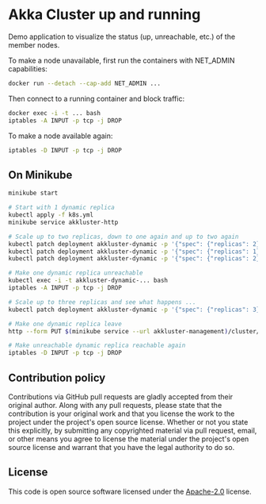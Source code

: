 # Akka Cluster up and running #

Demo application to visualize the status (up, unreachable, etc.) of the member nodes.

To make a node unavailable, first run the containers with NET_ADMIN capabilities:

``` bash
docker run --detach --cap-add NET_ADMIN ...
```

Then connect to a running container and block traffic:

```bash
docker exec -i -t ... bash
iptables -A INPUT -p tcp -j DROP
```

To make a node available again:

```bash
iptables -D INPUT -p tcp -j DROP
```

## On Minikube

``` bash
minikube start

# Start with 1 dynamic replica
kubectl apply -f k8s.yml
minikube service akkluster-http

# Scale up to two replicas, down to one again and up to two again
kubectl patch deployment akkluster-dynamic -p '{"spec": {"replicas": 2}}'
kubectl patch deployment akkluster-dynamic -p '{"spec": {"replicas": 1}}'
kubectl patch deployment akkluster-dynamic -p '{"spec": {"replicas": 2}}'

# Make one dynamic replica unreachable
kubectl exec -i -t akkluster-dynamic-... bash 
iptables -A INPUT -p tcp -j DROP

# Scale up to three replicas and see what happens ...
kubectl patch deployment akkluster-dynamic -p '{"spec": {"replicas": 3}}'

# Make one dynamic replica leave
http --form PUT $(minikube service --url akkluster-management)/cluster/members/akka://akkluster@172.17.0.???:25520 'operation=Leave'

# Make unreachable dynamic replica reachable again
iptables -D INPUT -p tcp -j DROP
```

## Contribution policy ##

Contributions via GitHub pull requests are gladly accepted from their original author. Along with
any pull requests, please state that the contribution is your original work and that you license
the work to the project under the project's open source license. Whether or not you state this
explicitly, by submitting any copyrighted material via pull request, email, or other means you
agree to license the material under the project's open source license and warrant that you have the
legal authority to do so.

## License ##

This code is open source software licensed under the
[Apache-2.0](http://www.apache.org/licenses/LICENSE-2.0) license.
